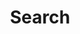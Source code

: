 ---
title: "Search" # in any language you want
layout: "search" # is necessary
# url: "/archive"
# description: "Description for Search"
summary: "search"
placeholder: "type something to search for"
---